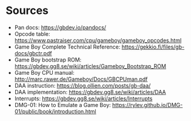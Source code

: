 # Sources

- Pan docs: https://gbdev.io/pandocs/
- Opcode table: https://www.pastraiser.com/cpu/gameboy/gameboy_opcodes.html
- Game Boy Complete Technical Reference: https://gekkio.fi/files/gb-docs/gbctr.pdf
- Game Boy bootstrap ROM: https://gbdev.gg8.se/wiki/articles/Gameboy_Bootstrap_ROM
- Game Boy CPU manual: http://marc.rawer.de/Gameboy/Docs/GBCPUman.pdf
- DAA instruction: https://blog.ollien.com/posts/gb-daa/
- DAA implementation: https://gbdev.gg8.se/wiki/articles/DAA
- Interrupts: https://gbdev.gg8.se/wiki/articles/Interrupts
- DMG-01: How to Emulate a Game Boy: https://rylev.github.io/DMG-01/public/book/introduction.html